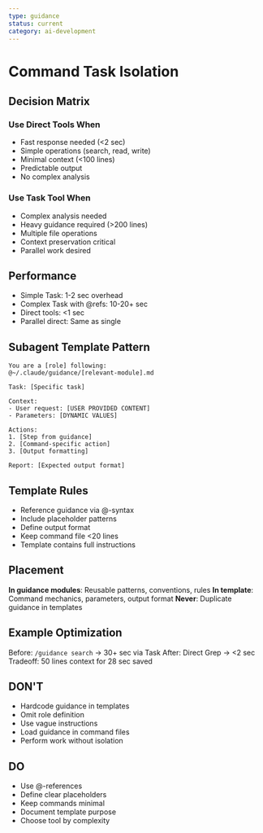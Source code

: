 ```yaml
---
type: guidance
status: current
category: ai-development
---
```


# Command Task Isolation

## Decision Matrix

### Use Direct Tools When
- Fast response needed (<2 sec)
- Simple operations (search, read, write)
- Minimal context (<100 lines)
- Predictable output
- No complex analysis

### Use Task Tool When
- Complex analysis needed
- Heavy guidance required (>200 lines)
- Multiple file operations
- Context preservation critical
- Parallel work desired

## Performance
- Simple Task: 1-2 sec overhead
- Complex Task with @refs: 10-20+ sec
- Direct tools: <1 sec
- Parallel direct: Same as single

## Subagent Template Pattern
```
You are a [role] following:
@~/.claude/guidance/[relevant-module].md

Task: [Specific task]

Context:
- User request: [USER PROVIDED CONTENT]
- Parameters: [DYNAMIC VALUES]

Actions:
1. [Step from guidance]
2. [Command-specific action]
3. [Output formatting]

Report: [Expected output format]
```

## Template Rules
- Reference guidance via @-syntax
- Include placeholder patterns
- Define output format
- Keep command file <20 lines
- Template contains full instructions

## Placement
**In guidance modules**: Reusable patterns, conventions, rules
**In template**: Command mechanics, parameters, output format
**Never**: Duplicate guidance in templates

## Example Optimization
Before: `/guidance search` → 30+ sec via Task
After: Direct Grep → <2 sec
Tradeoff: 50 lines context for 28 sec saved

## DON'T
- Hardcode guidance in templates
- Omit role definition
- Use vague instructions
- Load guidance in command files
- Perform work without isolation

## DO
- Use @-references
- Define clear placeholders
- Keep commands minimal
- Document template purpose
- Choose tool by complexity